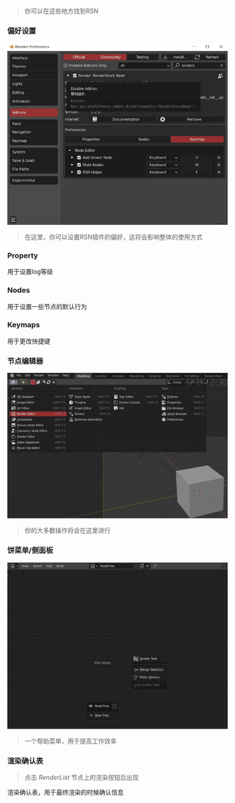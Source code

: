 > 你可以在这些地方找到RSN

<!-- panels:start -->

<!-- div:title-panel -->

### 偏好设置

<!-- div:left-panel -->

<img src="../media/img/pref.png" width=720px;  alt=""/>


<!-- div:right-panel -->

> 在这里，你可以设置RSN插件的偏好，这将会影响整体的使用方式

<!-- tabs:start -->

### **Property**

用于设置log等级

### **Nodes**

用于设置一些节点的默认行为

### **Keymaps**

用于更改快捷键

<!-- tabs:end -->

<!-- panels:end -->



<!-- panels:start -->

<!-- div:title-panel -->

### 节点编辑器

<!-- div:left-panel -->

<img src="../media/img/nodeEditor.png" width=720px;  alt=""/>

<!-- div:right-panel -->

> 你的大多数操作将会在这里进行

<!-- panels:end -->

<!-- panels:start -->

<!-- div:title-panel -->

### 饼菜单/侧面板

<!-- div:left-panel -->

<img src="../media/img/helperMenu.png" width=720px;  alt=""/>

<!-- div:right-panel -->

> 一个帮助菜单，用于提高工作效率

<!-- panels:end -->

### 渲染确认表

> 点击 *RenderList* 节点上的渲染按钮后出现


渲染确认表，用于最终渲染的时候确认信息


